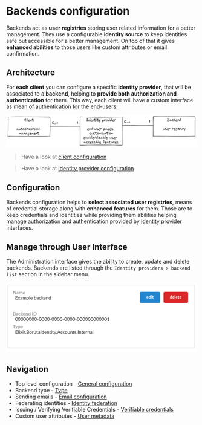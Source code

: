# Backends configuration

Backends act as __user registries__ storing user related information for a better management. They use a configurable __identity source__ to keep identities safe but accessible for a better management. On top of that it gives __enhanced abilities__ to those users like custom attributes or email confirmation.

## Architecture

For __each client__ you can configure a specific __identity provider__, that will be associated to a __backend__, helping to __provide both authorization and authentication__ for them. This way, each client will have a custom interface as mean of authentication for the end-users.

![Clients, identity providers, and backends](/assets/images/client-identity-provider-backend-en.png)

> Have a look at [client configuration](/docs/provider-configuration/configure-clients.md)

> Have a look at [identity provider configuration](/docs/provider-configuration/configure-identity-providers.md)

## Configuration

Backends configuration helps to __select associated user registries__, means of credential storage along with __enhanced features__ for them. Those are to keep credentials and identities while providing them abilities helping manage authorization and authentication provided by [identity provider](/docs/provider-configuration/configure-identity-providers) interfaces.

## Manage through User Interface

The Administration interface gives the ability to create, update and delete backends. Backends are listed through the `Identity providers > backend list` section in the sidebar menu.

![backend view](/assets/images/backends-list.png)

## Navigation

- Top level configuration - [General configuration](/docs/provider-configuration/backends/general-configuration)
- Backend type - [Type](/docs/provider-configuration/backends/type)
- Sending emails - [Email configuration](/docs/provider-configuration/backends/email-configuration)
- Federating identities - [Identity federation](/docs/provider-configuration/backends/identity-federation)
- Issuing / Verifying Verifiable Credentials - [Verifiable credentials](/docs/provider-configuration/backends/verifiable-credentials)
- Custom user attributes - [User metadata](/docs/provider-configuration/backends/user-metadata)
